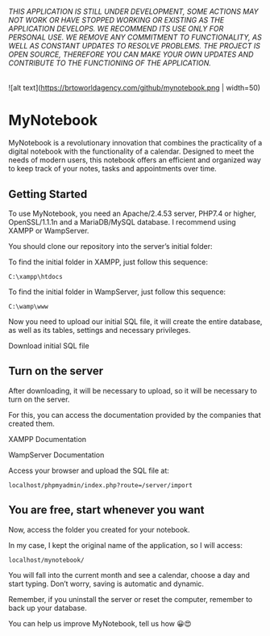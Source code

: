 ###### THIS APPLICATION IS STILL UNDER DEVELOPMENT, SOME ACTIONS MAY NOT WORK OR HAVE STOPPED WORKING OR EXISTING AS THE APPLICATION DEVELOPS. WE RECOMMEND ITS USE ONLY FOR PERSONAL USE. WE REMOVE ANY COMMITMENT TO FUNCTIONALITY, AS WELL AS CONSTANT UPDATES TO RESOLVE PROBLEMS. THE PROJECT IS OPEN SOURCE, THEREFORE YOU CAN MAKE YOUR OWN UPDATES AND CONTRIBUTE TO THE FUNCTIONING OF THE APPLICATION.

![alt text](https://brtoworldagency.com/github/mynotebook.png | width=50)

# MyNotebook
MyNotebook is a revolutionary innovation that combines the practicality of a digital notebook with the functionality of a calendar. Designed to meet the needs of modern users, this notebook offers an efficient and organized way to keep track of your notes, tasks and appointments over time.

## Getting Started
To use MyNotebook, you need an Apache/2.4.53 server, PHP7.4 or higher, OpenSSL/1.1.1n and a MariaDB/MySQL database. I recommend using XAMPP or WampServer.

You should clone our repository into the server’s initial folder:

To find the initial folder in XAMPP, just follow this sequence:

``C:\xampp\htdocs``

To find the initial folder in WampServer, just follow this sequence:

``C:\wamp\www``

Now you need to upload our initial SQL file, it will create the entire database, as well as its tables, settings and necessary privileges.

Download initial SQL file

## Turn on the server
After downloading, it will be necessary to upload, so it will be necessary to turn on the server. 

For this, you can access the documentation provided by the companies that created them. 

XAMPP Documentation 

WampServer Documentation 

Access your browser and upload the SQL file at: 

``localhost/phpmyadmin/index.php?route=/server/import``

## You are free, start whenever you want
Now, access the folder you created for your notebook. 

In my case, I kept the original name of the application, so I will access: 

``localhost/mynotebook/`` 

You will fall into the current month and see a calendar, choose a day and start typing. Don’t worry, saving is automatic and dynamic. 

Remember, if you uninstall the server or reset the computer, remember to back up your database.

You can help us improve MyNotebook, tell us how 😀😍
